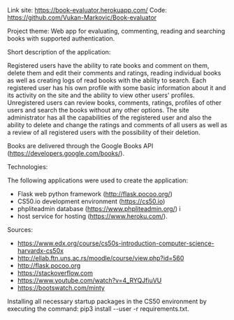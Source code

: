 Link site: https://book-evaluator.herokuapp.com/
Code: https://github.com/Vukan-Markovic/Book-evaluator

Project theme: Web app for evaluating, commenting, reading and searching books with supported authentication.

Short description of the application:

Registered users have the ability to rate books and comment on them, delete them and edit their comments and ratings,
reading individual books as well as creating logs of read books with the ability to search. Each registered user has his own profile
with some basic information about it and its activity on the site and the ability to view other users' profiles.
Unregistered users can review books, comments, ratings, profiles of other users and search the books without any other options.
The site administrator has all the capabilities of the registered user and also the ability to delete and change the ratings and comments of all users
as well as a review of all registered users with the possibility of their deletion.

Books are delivered through the Google Books API (https://developers.google.com/books/).

Technologies:

The following applications were used to create the application:
- Flask web python framework (http://flask.pocoo.org/)
- CS50.io development environment (https://cs50.io)
- phpliteadmin database (https://www.phpliteadmin.org/) i
- host service for hosting (https://www.heroku.com/).

Sources:
- https://www.edx.org/course/cs50s-introduction-computer-science-harvardx-cs50x
- http://ellab.ftn.uns.ac.rs/moodle/course/view.php?id=560
- http://flask.pocoo.org
- https://stackoverflow.com
- https://www.youtube.com/watch?v=4_RYQJfiuVU
- https://bootswatch.com/minty

Installing all necessary startup packages in the CS50 environment by executing the command: pip3 install --user -r requirements.txt.
